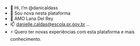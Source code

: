 - 📌 Hi, I’m @danicaldass
- 📌   Sou nova nesta plataforma
- 💞️  AMO Lana Del Rey
- 📫 danielle.caldas@escola.pr.gov.br ...
- ⚡ Quero ter novas experiências com esta plataforma e mais conhecimento.

<!---
danicaldass/danicaldass is a ✨ special ✨ repository because its `README.md` (this file) appears on your GitHub profile.
You can click the Preview link to take a look at your changes.
--->
